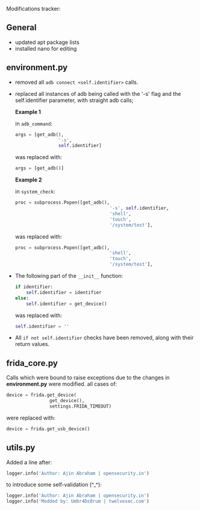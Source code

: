 Modifications tracker:

## General

* updated apt package lists
* installed nano for editing

## environment.py

* removed all `adb connect <self.identifier>` calls.
* replaced all instances of adb being called with the '-s' flag and the self.identifier parameter, with straight adb calls;<br/>
  
  **Example 1**
  
  in `adb_command`:
    ```python
    args = [get_adb(),
                    '-s',
                    self.identifier]
    ```
    was replaced with:
    ```python
    args = [get_adb()]
    ```
  
  **Example 2**
  
  in `system_check`:
    ```python
  proc = subprocess.Popen([get_adb(),
                                       '-s', self.identifier,
                                       'shell',
                                       'touch',
                                       '/system/test'],
    ```
    was replaced with:
    ```python
  proc = subprocess.Popen([get_adb(),
                                       'shell',
                                       'touch',
                                       '/system/test'],
    ```

* The following part of the `__init__` function:
  ```python
  if identifier:
      self.identifier = identifier
  else:
      self.identifier = get_device()
  ```
  was replaced with:
  ```python
  self.identifier = ''
  ```

* All `if not self.identifier` checks have been removed, along with their return values.

## frida_core.py

Calls which were bound to raise exceptions due to the changes in **environment.py** were modified.
all cases of:
```python
device = frida.get_device(
                get_device(),
                settings.FRIDA_TIMEOUT)
```

were replaced with:
```python
device = frida.get_usb_device()
```

## utils.py

Added a line after:
```python
logger.info('Author: Ajin Abraham | opensecurity.in')    
```
to introduce some self-validation (^_^):
```python
logger.info('Author: Ajin Abraham | opensecurity.in')
logger.info('Modded by: Umbr4Dε0rum | twelvesec.com')
```
